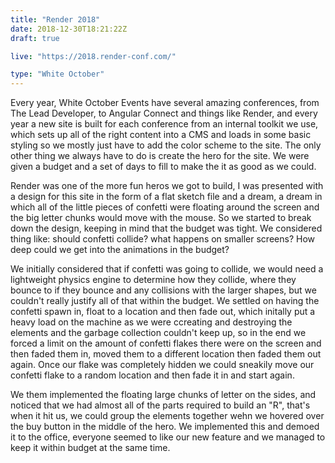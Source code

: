 ```yaml
---
title: "Render 2018"
date: 2018-12-30T18:21:22Z
draft: true

live: "https://2018.render-conf.com/"

type: "White October"
---
```


Every year, White October Events have several amazing conferences, from The Lead Developer, to Angular Connect and things like Render, and every year a new site is built for each conference from an internal toolkit we use, which sets up all of the right content into a CMS and loads in some basic styling so we mostly just have to add the color scheme to the site. The only other thing we always have to do is create the hero for the site. We were given a budget and a set of days to fill to make the it as good as we could.

Render was one of the more fun heros we got to build, I was presented with a design for this site in the form of a flat sketch file and a dream, a dream in which all of the little pieces of confetti were floating around the screen and the big letter chunks would move with the mouse. So we started to break down the design, keeping in mind that the budget was tight. We considered thing like: should confetti collide? what happens on smaller screens? How deep could we get into the animations in the budget? 

We initially considered that if confetti was going to collide, we would need a lightweight physics engine to determine how they collide, where they bounce to if they bounce and any collisions with the larger shapes, but we couldn't really justify all of that within the budget. We settled on having the confetti spawn in, float to a location and then fade out, which initally put a heavy load on the machine as we were ccreating and destroying the elements and the garbage collection couldn't keep up, so in the end we forced a limit on the amount of confetti flakes there were on the screen and then faded them in, moved them to a different location then faded them out again. Once our flake was completely hidden we could sneakily move our confetti flake to a random location and then fade it in and start again.

We them implemented the floating large chunks of letter on the sides, and noticed that we had almost all of the parts required to build an "R", that's when it hit us, we could group the elements together wehn we hovered over the buy button in the middle of the hero. We implemented this and demoed it to the office, everyone seemed to like our new feature and we managed to keep it within budget at the same time.
